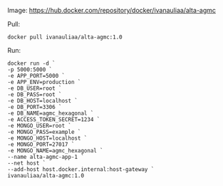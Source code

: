 Image: https://hub.docker.com/repository/docker/ivanauliaa/alta-agmc

Pull:
```
docker pull ivanauliaa/alta-agmc:1.0
```

Run:

```
docker run -d `
-p 5000:5000 `
-e APP_PORT=5000 `
-e APP_ENV=production `
-e DB_USER=root `
-e DB_PASS=root `
-e DB_HOST=localhost `
-e DB_PORT=3306 `
-e DB_NAME=agmc_hexagonal `
-e ACCESS_TOKEN_SECRET=1234 `
-e MONGO_USER=root `
-e MONGO_PASS=example `
-e MONGO_HOST=localhost `
-e MONGO_PORT=27017 `
-e MONGO_NAME=agmc_hexagonal `
--name alta-agmc-app-1 `
--net host `
--add-host host.docker.internal:host-gateway `
ivanauliaa/alta-agmc:1.0
```